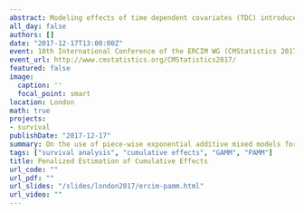 ```yaml
---
abstract: Modeling effects of time dependent covariates (TDC) introduces additional complexity to time-to-event analysis, especially when these effects are assumed to depend on the complete or partial history of the TDC. Such effects are often referred to as cumulative effects. We present a general framework for penalized estimation of such effects, that potentially vary non-linearly with respect to timing and amount of the TDC as well as over time. Moreover, the time-window of past exposures that may affect the hazard at time $t$ can be specified flexibly. As we embed our approach in the framework of Generalized Additive Mixed Models,robust algorithms for estimation, as well as powerful inference procedures are readily available. We illustrate the proposed method, by investigating the association between daily caloric intake on the intensive care unit and acute survival in critically ill patients.
all_day: false
authors: []
date: "2017-12-17T13:00:00Z"
event: 10th International Conference of the ERCIM WG (CMStatistics 2017)
event_url: http://www.cmstatistics.org/CMStatistics2017/
featured: false
image:
  caption: ''
  focal_point: smart
location: London
math: true
projects:
- survival
publishDate: "2017-12-17"
summary: On the use of piece-wise exponential additive mixed models for the estimation of cumulative effects in survival analysis.
tags: ["survival analysis", "cumulative effects", "GAMM", "PAMM"]
title: Penalized Estimation of Cumulative Effects
url_code: ""
url_pdf: ""
url_slides: "/slides/london2017/ercim-pamm.html"
url_video: ""
---
```

